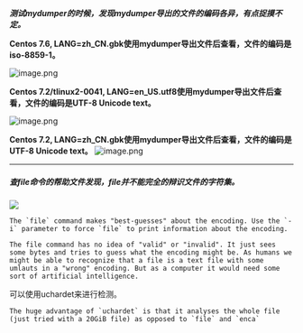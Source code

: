 ***测试mydumper的时候，发现mydumper导出的文件的编码各异，有点捉摸不定。***

**Centos 7.6, LANG=zh_CN.gbk使用mydumper导出文件后查看，文件的编码是iso-8859-1。**

![image.png](http://mk.oa.com/web_api/v1/uploads/202004/EE687_2424_1504.png)

**Centos 7.2/tlinux2-0041, LANG=en_US.utf8使用mydumper导出文件后查看，文件的编码是UTF-8 Unicode text。**

![image.png](http://mk.oa.com/web_api/v1/uploads/202004/A7E44_2820_1642.png)

**Centos 7.2, LANG=zh_CN.gbk使用mydumper导出文件后查看，文件的编码是UTF-8 Unicode text。**
![image.png](http://mk.oa.com/web_api/v1/uploads/202004/0B67C_2890_1936.png)

-------------------------

##### 查file命令的帮助文件发现，file并不能完全的辩识文件的字符集。

![](/Users/masonhua/Library/Application%20Support/marktext/images/2020-04-07-15-34-10-image.png)

```
The `file` command makes "best-guesses" about the encoding. Use the `-i` parameter to force `file` to print information about the encoding.

The file command has no idea of "valid" or "invalid". It just sees some bytes and tries to guess what the encoding might be. As humans we might be able to recognize that a file is a text file with some umlauts in a "wrong" encoding. But as a computer it would need some sort of artificial intelligence.
```

可以使用uchardet来进行检测。

```
The huge advantage of `uchardet` is that it analyses the whole file (just tried with a 20GiB file) as opposed to `file` and `enca`
```
